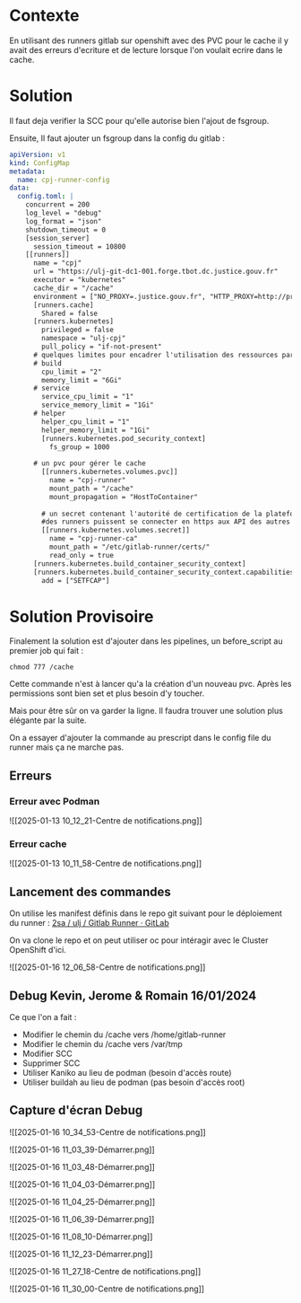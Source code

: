 # Contexte

En utilisant des runners gitlab sur openshift avec des PVC pour le cache il y avait des erreurs d'ecriture et de lecture lorsque l'on voulait ecrire dans le cache.
# Solution

Il faut deja verifier la SCC pour qu'elle autorise bien l'ajout de fsgroup.

Ensuite, Il faut ajouter un fsgroup dans la config du gitlab : 

``` yaml
apiVersion: v1
kind: ConfigMap
metadata:
  name: cpj-runner-config
data:
  config.toml: |
    concurrent = 200
    log_level = "debug"
    log_format = "json"
    shutdown_timeout = 0
    [session_server]
      session_timeout = 10800
    [[runners]] 
      name = "cpj"
      url = "https://ulj-git-dc1-001.forge.tbot.dc.justice.gouv.fr"
      executor = "kubernetes"
      cache_dir = "/cache" 
      environment = ["NO_PROXY=.justice.gouv.fr", "HTTP_PROXY=http://proxy.dc.justice.gouv.fr:8080", "HTTPS_PROXY=http://proxy.dc.justice.gouv.fr:8080"]
      [runners.cache]
        Shared = false
      [runners.kubernetes]
        privileged = false
        namespace = "ulj-cpj"
        pull_policy = "if-not-present"
      # quelques limites pour encadrer l'utilisation des ressources par les conteneurs du runner
      # build
        cpu_limit = "2"
        memory_limit = "6Gi"
      # service
        service_cpu_limit = "1"
        service_memory_limit = "1Gi"
      # helper
        helper_cpu_limit = "1"
        helper_memory_limit = "1Gi"
        [runners.kubernetes.pod_security_context]
          fs_group = 1000
          
      # un pvc pour gérer le cache
        [[runners.kubernetes.volumes.pvc]]
          name = "cpj-runner"
          mount_path = "/cache"
          mount_propagation = "HostToContainer"
 
        # un secret contenant l'autorité de certification de la plateforme afin que les pods helpers
        #des runners puissent se connecter en https aux API des autres outils d'ULJ : Nexus, SonarQube, Vault etc..
        [[runners.kubernetes.volumes.secret]]
          name = "cpj-runner-ca"
          mount_path = "/etc/gitlab-runner/certs/"
          read_only = true
      [runners.kubernetes.build_container_security_context]
      [runners.kubernetes.build_container_security_context.capabilities]
        add = ["SETFCAP"]
```

# Solution Provisoire

Finalement la solution est d'ajouter dans les pipelines, un before_script au premier job qui fait : 

```
chmod 777 /cache
```

Cette commande n'est à lancer qu'a la création d'un nouveau pvc. Après les permissions sont bien set et plus besoin d'y toucher.

Mais pour être sûr on va garder la ligne. Il faudra trouver une solution plus élégante par la suite. 

On a essayer d'ajouter la commande au prescript dans le config file du runner mais ça ne marche pas.

## Erreurs
### Erreur avec Podman

![[2025-01-13 10_12_21-Centre de notifications.png]]

### Erreur cache
![[2025-01-13 10_11_58-Centre de notifications.png]]

## Lancement des commandes

On utilise les manifest définis dans le repo git suivant pour le déploiement du runner : 
[2sa / ulj / Gitlab Runner · GitLab](https://code.dea.intranet.justice.gouv.fr/2sa/ulj/gitlab-runner/-/tree/dc1/ocp-4.14/)

On va clone le repo et on peut utiliser oc pour intéragir avec le Cluster OpenShift d'ici.

![[2025-01-16 12_06_58-Centre de notifications.png]]

## Debug Kevin, Jerome & Romain 16/01/2024

Ce que l'on a fait : 
* Modifier le chemin du /cache vers /home/gitlab-runner
* Modifier le chemin du /cache vers /var/tmp
* Modifier SCC
* Supprimer SCC
* Utiliser Kaniko au lieu de podman (besoin d'accès route)
* Utiliser buildah au lieu de podman (pas besoin d'accès root)

## Capture d'écran Debug
![[2025-01-16 10_34_53-Centre de notifications.png]]

![[2025-01-16 11_03_39-Démarrer.png]]

![[2025-01-16 11_03_48-Démarrer.png]]

![[2025-01-16 11_04_03-Démarrer.png]]

![[2025-01-16 11_04_25-Démarrer.png]]

![[2025-01-16 11_06_39-Démarrer.png]]

![[2025-01-16 11_08_10-Démarrer.png]]

![[2025-01-16 11_12_23-Démarrer.png]]

![[2025-01-16 11_27_18-Centre de notifications.png]]

![[2025-01-16 11_30_00-Centre de notifications.png]]